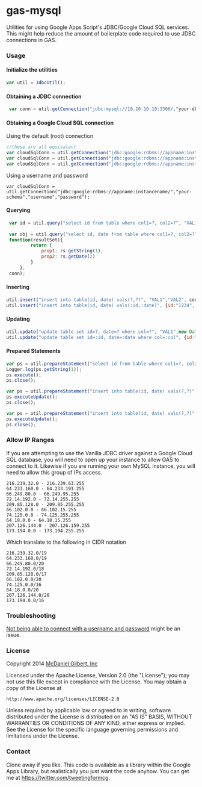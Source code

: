 gas-mysql
=========

Utilities for using Google Apps Script's JDBC/Google Cloud SQL services.  This might help reduce the amount of boilerplate code required to use JDBC connections in GAS.

### Usage
#### Initialize the utilities
```javascript
var util = JdbcUtil();
```

#### Obtaining a JDBC connection 
```javascript
 var conn = util.getConnection("jdbc:mysql://10.10.10.10:3306/,"your-db-schema","preferablynotroot","password");
```

#### Obtaining a Google Cloud SQL connection
Using the default (root) connection
```javascript
//these are all equivalent
var cloudSqlConn = util.getConnection("jdbc:google:rdbms://appname:instancename", "your-schema");
var cloudSqlConn = util.getConnection("jdbc:google:rdbms://appname:instancename/", "your-schema");
var cloudSqlConn = util.getConnection("jdbc:google:rdbms://appname:instancename/your-schema");
```

Using a username and password
```
var cloudSqlConn = util.getConnection("jdbc:google:rdbms://appname:instancename/","your-schema","username","password");
```


#### Querying
```javascript
 var id = util.query("select id from table where col1=?, col2=?", "VAL1","VAL2", conn);
 
 var obj = util.query("select id, date from table where col1=?, col2=?", 
 function(resultSet){
         return {
             prop1: rs.getString(1),
             prop2: rs.getDate(2)
         }
     },
 conn);
```

#### Inserting
```javascript
util.insert("insert into table(id, date) vals(?,?)", "VAL1","VAL2", conn);
util.insert("insert into table(id, date) vals(:id,:date)", {id:"1234", date:new Date()}, conn);
```

#### Updating
```javascript
util.update("update table set id=?, date=? where col=?", "VAL1",new Date(), "VAL2" conn);
util.update("update table set id=:id, date=:date where col=:col", {id:"VAL1",date:new Date(),col: "VAL2"} conn);
```

#### Prepared Statements
```javascript
var ps = util.prepareStatement("select id from table where col1=?, col2=?", "VAL1","VAL2", conn);
Logger.log(ps.getString(1));
ps.execute();
ps.close();
```
```javascript
var ps = util.prepareStatement("insert into table(id, date) vals(?,?)", "VAL1","VAL2", conn);
ps.executeUpdate();
ps.close(); 
```
```javascript
var ps = util.prepareStatement("insert into table(id, date) vals(?,?)",  {id:"1234", date:new Date()}, conn);
ps.executeUpdate();
ps.close();
```



### Allow IP Ranges

If you are attempting to use the Vanilla JDBC driver against a Google Cloud SQL database, you will need
to open up your instance to allow GAS to connect to it.  Likewise if you are running your own
MySQL instance, you will need to allow this group of IPs access.

```
216.239.32.0 - 216.239.63.255
64.233.160.0 - 64.233.191.255
66.249.80.0 - 66.249.95.255
72.14.192.0 - 72.14.255.255
209.85.128.0 - 209.85.255.255
66.102.0.0 - 66.102.15.255
74.125.0.0 - 74.125.255.255
64.18.0.0 - 64.18.15.255
207.126.144.0 - 207.126.159.255
173.194.0.0 - 173.194.255.255
```
Which translate to the following in CIDR notation

```
216.239.32.0/19
64.233.160.0/19
66.249.80.0/20
72.14.192.0/18
209.85.128.0/17
66.102.0.0/20
74.125.0.0/16
64.18.0.0/20
207.126.144.0/20
173.194.0.0/16
```

### Troubleshooting
[Not being able to connect with a username and password](https://code.google.com/p/google-apps-script-issues/issues/detail?id=3879&q=connect%20cloud%20sql&colspec=Stars%20Opened%20ID%20Type%20Status%20Summary%20Component%20Owner) might be an issue.

### License
Copyright 2014 [McDaniel Gilbert, Inc](http://mcdanielgilbert.com)

Licensed under the Apache License, Version 2.0 (the "License");
you may not use this file except in compliance with the License.
You may obtain a copy of the License at

    http://www.apache.org/licenses/LICENSE-2.0

Unless required by applicable law or agreed to in writing, software
distributed under the License is distributed on an "AS IS" BASIS,
WITHOUT WARRANTIES OR CONDITIONS OF ANY KIND, either express or implied.
See the License for the specific language governing permissions and
limitations under the License.

### Contact
Clone away if you like.  This code is available as a library within the Google Apps Library, but realistically you just want the code anyhow.  You can get me at https://twitter.com/tweetingformcg.
